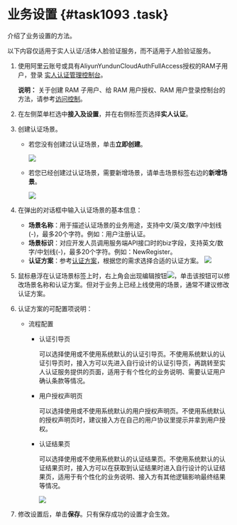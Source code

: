 # 业务设置 {#task1093 .task}

介绍了业务设置的方法。

以下内容仅适用于实人认证/活体人脸验证服务，而不适用于人脸验证服务。

1.  使用阿里云账号或具有AliyunYundunCloudAuthFullAccess授权的RAM子用户，登录 [实人认证管理控制台](https://yundun.console.aliyun.com/?p=cloudauth)。 

    **说明：** 关于创建 RAM 子用户、给 RAM 用户授权、RAM 用户登录控制台的方法，请参考[访问控制](../../../../../cn.zh-CN/快速入门/简介.md#)。

2.  在左侧菜单栏选中**接入及设置**，并在右侧标签页选择**实人认证**。 
3.  创建认证场景。 
    -   若您没有创建过认证场景，单击**立即创建**。

        ![](http://static-aliyun-doc.oss-cn-hangzhou.aliyuncs.com/assets/img/13528/155125341214002_zh-CN.png)

    -   若您已经创建过认证场景，需要新增场景，请单击场景标签右边的**新增场景**。

        ![](http://static-aliyun-doc.oss-cn-hangzhou.aliyuncs.com/assets/img/13528/155125341214003_zh-CN.png)

4.  在弹出的对话框中输入认证场景的基本信息： 

    -   **场景名称**：用于描述认证场景的业务用途，支持中文/英文/数字/中划线\(-\)，最多20个字符。例如：用户注册认证。
    -   **场景标识**：对应开发人员调用服务端API接口时的biz字段，支持英文/数字/中划线\(-\)，最多20个字符。例如：NewRegister。
    -   **认证方案**：参考[认证方案](cn.zh-CN/快速入门/认证方案.md#)，根据您的需求选择合适的认证方案。
    ![](http://static-aliyun-doc.oss-cn-hangzhou.aliyuncs.com/assets/img/13528/155125341214004_zh-CN.png)

5.  鼠标悬浮在认证场景标签上时，右上角会出现编辑按钮![](http://static-aliyun-doc.oss-cn-hangzhou.aliyuncs.com/assets/img/13528/155125341214005_zh-CN.png)，单击该按钮可以修改场景名称和认证方案。但对于业务上已经上线使用的场景，通常不建议修改认证方案。 
6.  认证方案的可配置项说明： 
    -   流程配置
        -   认证引导页

            可以选择使用或不使用系统默认的认证引导页。不使用系统默认的认证引导页时，接入方可以先进入自行设计的认证引导页，再跳转至实人认证服务提供的页面，适用于有个性化的业务说明、需要认证用户确认条款等情况。

        -   用户授权声明页

            可以选择使用或不使用系统默认的用户授权声明页。不使用系统默认的授权声明页时，建议接入方在自己的用户协议里提示并拿到用户授权。

        -   认证结果页

            可以选择使用或不使用系统默认的认证结果页。不使用系统默认的认证结果页时，接入方可以在获取到认证结果时进入自行设计的认证结果页，适用于有个性化的业务说明、接入方有其他逻辑影响最终结果等情况。

            ![](http://static-aliyun-doc.oss-cn-hangzhou.aliyuncs.com/assets/img/13528/155125341214007_zh-CN.png)

7.  修改设置后，单击**保存**。只有保存成功的设置才会生效。 

